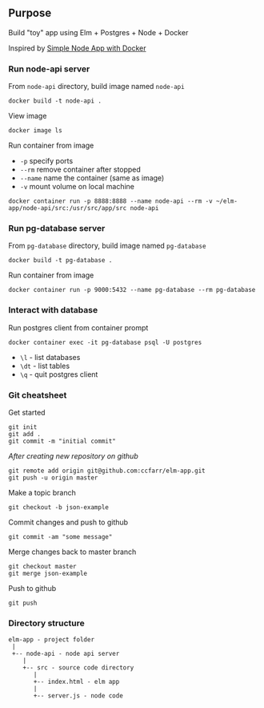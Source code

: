 ## Purpose

Build "toy" app using Elm + Postgres + Node + Docker  

Inspired by [Simple Node App with Docker](https://github.com/codeschool/WatchUsBuild-SimpleNodeAppWithDocker.git)

### Run node-api server

From `node-api` directory, build image named `node-api`
```
docker build -t node-api .
```

View image
```
docker image ls
```

Run container from image
* `-p` specify ports
* `--rm` remove container after stopped
* `--name` name the container (same as image)
* `-v` mount volume on local machine
```
docker container run -p 8888:8888 --name node-api --rm -v ~/elm-app/node-api/src:/usr/src/app/src node-api
```

### Run pg-database server

From `pg-database` directory, build image named `pg-database`
```
docker build -t pg-database .
```

Run container from image
```
docker container run -p 9000:5432 --name pg-database --rm pg-database
```

### Interact with database

Run postgres client from container prompt
```
docker container exec -it pg-database psql -U postgres
```

* `\l` - list databases
* `\dt` - list tables
* `\q` - quit postgres client

### Git cheatsheet

Get started
```
git init
git add .
git commit -m "initial commit"
```

*After creating new repository on github*
```
git remote add origin git@github.com:ccfarr/elm-app.git
git push -u origin master
```

Make a topic branch
```
git checkout -b json-example
```

Commit changes and push to github
```
git commit -am "some message"
```

Merge changes back to master branch
```
git checkout master
git merge json-example
```

Push to github
```
git push
```

### Directory structure

```
elm-app - project folder
 |
 +-- node-api - node api server
    |
    +-- src - source code directory
       |
       +-- index.html - elm app
       |
       +-- server.js - node code
```
